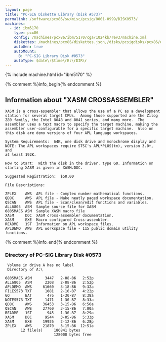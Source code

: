 ```yaml
---
layout: page
title: "PC-SIG Diskette Library (Disk #573)"
permalink: /software/pcx86/sw/misc/pcsig/0001-0999/DISK0573/
machines:
  - id: ibm5170
    type: pcx86
    config: /machines/pcx86/ibm/5170/cga/1024kb/rev3/machine.xml
    diskettes: /machines/pcx86/diskettes.json,/disks/pcsigdisks/pcx86/diskettes.json
    autoGen: true
    autoMount:
      B: "PC-SIG Library Disk #0573"
    autoType: $date\r$time\rB:\rDIR\r
---
```


{% include machine.html id="ibm5170" %}

{% comment %}info_begin{% endcomment %}

## Information about "XASM CROSSASSEMBLER"

    XASM is a cross-assembler that allows the use of a PC as a development
    station for several target CPUs.  Among those supported are the Zilog
    Z80 family, the Intel 8048 and 8041 series, and many more.  The
    assembler uses a text macro to specify the target machine, making the
    assembler user-configurable for a specific target machine.  Also on
    this disk are demo versions of four APL language workspaces.
    
    System Requirements:  64K, one disk drive and monochrome display and
    NOTE: The APL workspaces require STSC's APL*PLUS(tm), version 3.0+, and
    at least 192K.
    
    How to Start:  With the disk in the driver, type GO. Information on
    starting XASM is given in XASM.DOC.
    
    Suggested Registration:  $50.00
    
    File Descriptions:
    
    ZPLEX    AWS  APL file - Complex number mathematical functions.
    QDOC     AWS  APL file - Make neatly paged workspace documentation.
    QSCAN    AWS  APL file - Scan/clean/edit functions and variables.
    ALL6805  ASM  Sample source file for XASM
    6805MACS ASM  Sample XASM macro file
    XASM     DOC  XASM cross-assembler documentation.
    XASM     EXE  Macro configured Cross-assembler.
    README   1ST  Information on APL workspace files.
    APLDEMO  AWS  APL workspace file - 115 public domain utility functions.
{% comment %}info_end{% endcomment %}


### Directory of PC-SIG Library Disk #0573

     Volume in drive A has no label
     Directory of A:\

    6805MACS ASM      3447   2-08-86   2:52p
    ALL6805  ASM      2208   2-08-86   2:52p
    APLDEMO  AWS     61660   3-18-86   9:32a
    FILES573 TXT      1081   2-10-87   4:22p
    GO       BAT       476   1-30-87   8:38a
    NOTES573 TXT      1471   1-30-87   8:33a
    QDOC     AWS     36453   3-15-86   6:56a
    QSCAN    AWS     27760   3-15-86   7:00a
    README   1ST       945   1-30-87   8:29a
    XASM     DOC      9544   3-05-86   5:33p
    XASM     EXE     19926   2-12-86   6:28p
    ZPLEX    AWS     21870   3-15-86  12:51a
           12 file(s)     186841 bytes
                          128000 bytes free
